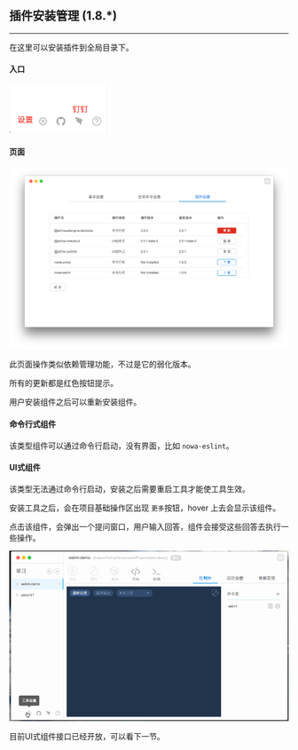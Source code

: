 ## 插件安装管理 (1.8.*)

---

在这里可以安装插件到全局目录下。

#### 入口

<img src="sc_setting_0.png" width="180">



#### 页面

<img src="sc_plugin_1.png" width="800">

此页面操作类似依赖管理功能，不过是它的弱化版本。

所有的更新都是红色按钮提示。

用户安装组件之后可以重新安装组件。

#### 命令行式组件

该类型组件可以通过命令行启动，没有界面，比如 `nowa-eslint`。

#### UI式组件

该类型无法通过命令行启动，安装之后需要重启工具才能使工具生效。

安装工具之后，会在项目基础操作区出现 `更多`按钮，hover 上去会显示该组件。

点击该组件，会弹出一个提问窗口，用户输入回答，组件会接受这些回答去执行一些操作。

<img src="sc_plugin_3.gif" width="800">


目前UI式组件接口已经开放，可以看下一节。



